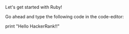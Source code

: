 Let's get started with Ruby!

Go ahead and type the following code in the code-editor:

print "Hello HackerRank!!"

